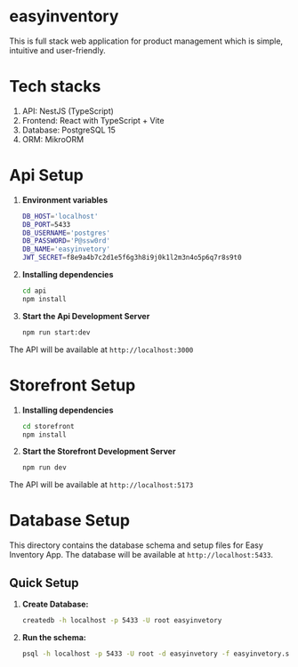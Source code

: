 # easyinventory
This is full stack web application for product management which is simple, intuitive and user-friendly.

# Tech stacks
1. API: NestJS (TypeScript)
2. Frontend: React with TypeScript + Vite
3. Database: PostgreSQL 15
4. ORM: MikroORM

# Api Setup

1. **Environment variables**
   ```bash
   DB_HOST='localhost'
   DB_PORT=5433
   DB_USERNAME='postgres'
   DB_PASSWORD='P@ssw0rd'
   DB_NAME='easyinvetory'
   JWT_SECRET=f8e9a4b7c2d1e5f6g3h8i9j0k1l2m3n4o5p6q7r8s9t0
   ```
2. **Installing dependencies**
   ```bash
   cd api
   npm install
   ```
3. **Start the Api Development Server**
   ```bash
   npm run start:dev
   ```
The API will be available at `http://localhost:3000`

# Storefront Setup

1. **Installing dependencies**
   ```bash
   cd storefront
   npm install
   ```
2. **Start the Storefront Development Server**
   ```bash
   npm run dev
   ```
The API will be available at `http://localhost:5173`

# Database Setup

This directory contains the database schema and setup files for Easy Inventory App. The database will be available at `http://localhost:5433`.

## Quick Setup

1. **Create Database:**
   ```bash
   createdb -h localhost -p 5433 -U root easyinvetory
   ```

2. **Run the schema:**
   ```bash
   psql -h localhost -p 5433 -U root -d easyinvetory -f easyinvetory.sql
   ```


